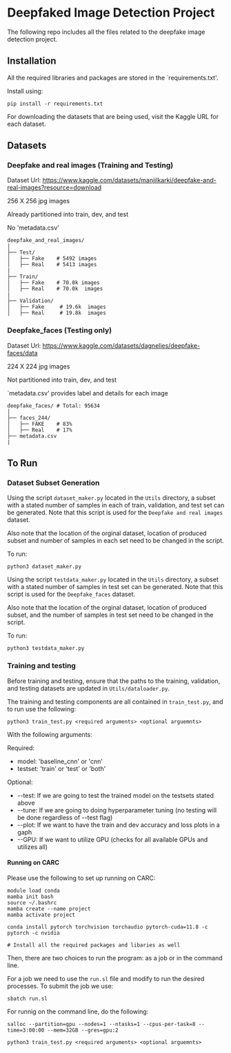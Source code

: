 # Deepfaked Image Detection Project

The following repo includes all the files related to the deepfake image detection project. 

## Installation

All the required libraries and packages are stored in the `requirements.txt'.

Install using:

 ```pip install -r requirements.txt```

 For downloading the datasets that are being used, visit the Kaggle URL for each dataset.


## Datasets

### Deepfake and real images (Training and Testing)

Dataset Url: https://www.kaggle.com/datasets/manjilkarki/deepfake-and-real-images?resource=download

256 X 256 jpg images

Already partitioned into train, dev, and test

No 'metadata.csv'

```
deepfake_and_real_images/
│
├── Test/  
│   ├── Fake    # 5492 images
│   ├── Real    # 5413 images
|
├── Train/ 
│   ├── Fake    # 70.0k images
│   ├── Real    # 70.0k  images
|
├── Validation/ 
│   ├── Fake     # 19.6k  images
│   ├── Real     # 19.8k  images
```

### Deepfake_faces (Testing only)

Dataset Url: https://www.kaggle.com/datasets/dagnelies/deepfake-faces/data

224 X 224 jpg images

Not partitioned into train, dev, and test

`metadata.csv' provides label and details for each image

```
deepfake_faces/ # Total: 95634
│
├── faces_244/  
│   ├── FAKE    # 83%
│   ├── Real    # 17%
├── metadata.csv
|
```

## To Run

### Dataset Subset Generation

Using the script `dataset_maker.py` located in the `Utils` directory, a subset with a stated number of samples in each of train, validation, and test set can be generated. Note that this script is used for the  `Deepfake and real images` dataset.

Also note that the location of the orginal dataset, location of produced subset and number of samples in each set need to be changed in the script.

To run:
```
python3 dataset_maker.py
```

Using the script `testdata_maker.py` located in the `Utils` directory, a subset with a stated number of samples in test set can be generated. Note that this script is used for the  `Deepfake_faces` dataset.

Also note that the location of the orginal dataset, location of produced subset, and the number of samples in test set need to be changed in the script.

To run:
```
python3 testdata_maker.py
```

### Training and testing

Before training and testing, ensure that the paths to the training, validation, and testing datasets are updated in `Utils/dataloader.py`.

The training and testing components are all contained in `train_test.py`, and to run use the following:

```
python3 train_test.py <required arguments> <optional arguemnts>
```

With the following arguments:

Required:

- model: 'baseline_cnn' or 'cnn'
- testset: 'train' or 'test' or 'both'
  
Optional:

- --test: If we are going to test the trained model on the testsets stated above
- --tune: If we are going to doing hyperparameter tuning (no testing will be done regardless of --test flag)
- --plot: If we want to have the train and dev accuracy and loss plots in a gaph
- --GPU: If we want to utilize GPU (checks for all available GPUs and utilizes all)

#### Running on CARC

Please use the following to set up running on CARC:

```
module load conda
mamba init bash
source ~/.bashrc
mamba create --name project
mamba activate project

conda install pytorch torchvision torchaudio pytorch-cuda=11.8 -c pytorch -c nvidia

# Install all the required packages and libaries as well
```

Then, there are two choices to run the program: as a job or in the command line.

For a job we need to use the `run.sl` file and modify to run the desired processes. To submit the job we use:

``` 
sbatch run.sl
```

For runnig on the command line, do the following:

```
salloc --partition=gpu --nodes=1 --ntasks=1 --cpus-per-task=8 --time=3:00:00 --mem=32GB --gres=gpu:2

python3 train_test.py <required arguments> <optional arguemnts>
```